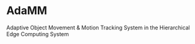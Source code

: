 # AdaMM
Adaptive Object Movement &amp; Motion Tracking System in the Hierarchical Edge Computing System
